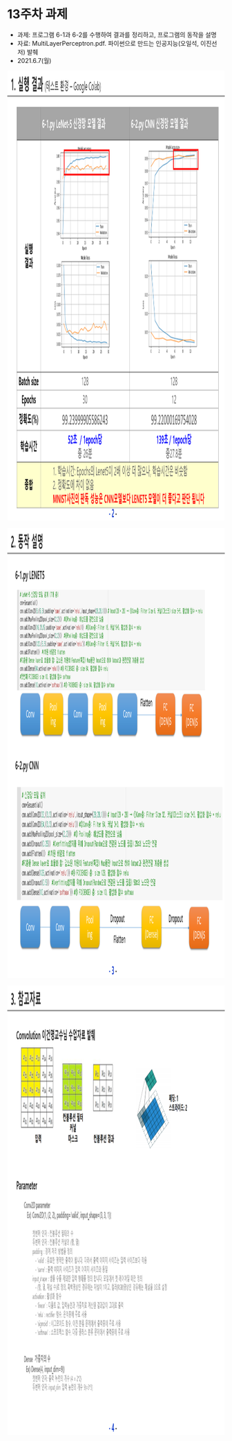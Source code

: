 # 13주차 과제
 - 과제: 프로그램 6-1과 6-2를 수행하여 결과를 정리하고, 프로그램의 동작을 설명
 - 자료: MultiLayerPerceptron.pdf. 파이썬으로 만드는 인공지능(오일석, 이진선 저) 발췌
 - 2021.6.7(월)
 
<p> <img src="https://github.com/ByeongKeun/Industrial-AI/blob/master/images/cnn_lenet5_1.PNG" border="0" width="1387" height="1040"> </p>
<p> <img src="https://github.com/ByeongKeun/Industrial-AI/blob/master/images/cnn_lenet5_2.PNG" border="0" width="1387" height="1040"> </p>
<p> <img src="https://github.com/ByeongKeun/Industrial-AI/blob/master/images/cnn_lenet5_3.PNG" border="0" width="1387" height="1040"> </p>
